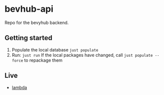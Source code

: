 # bevhub-api

Repo for the bevyhub backend.


## Getting started

1. Populate the local database `just populate`
2. Run: `just run`
If the local packages have changed, call `just populate --force` to repackage them


## Live

- [lambda](https://us-west-2.console.aws.amazon.com/lambda/home?region=us-west-2#/functions/bevyhub_api?tab=code)